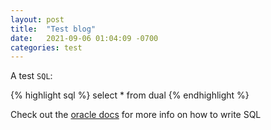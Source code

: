 ```yaml
---
layout: post
title:  "Test blog"
date:   2021-09-06 01:04:09 -0700
categories: test
---
```

A test `SQL`:

{% highlight sql %}
select * from dual
{% endhighlight %}

Check out the [oracle docs][oracle-19c-docs] for more info on how to write SQL

[oracle-19c-docs]: https://docs.oracle.com/en/database/oracle/oracle-database/19/index.html